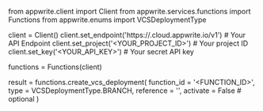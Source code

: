 from appwrite.client import Client
from appwrite.services.functions import Functions
from appwrite.enums import VCSDeploymentType

client = Client()
client.set_endpoint('https://<REGION>.cloud.appwrite.io/v1') # Your API Endpoint
client.set_project('<YOUR_PROJECT_ID>') # Your project ID
client.set_key('<YOUR_API_KEY>') # Your secret API key

functions = Functions(client)

result = functions.create_vcs_deployment(
    function_id = '<FUNCTION_ID>',
    type = VCSDeploymentType.BRANCH,
    reference = '<REFERENCE>',
    activate = False # optional
)
